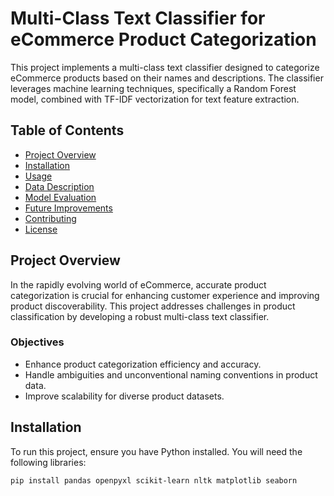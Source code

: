 # Multi-Class Text Classifier for eCommerce Product Categorization

This project implements a multi-class text classifier designed to categorize eCommerce products based on their names and descriptions. The classifier leverages machine learning techniques, specifically a Random Forest model, combined with TF-IDF vectorization for text feature extraction.

## Table of Contents

- [Project Overview](#project-overview)
- [Installation](#installation)
- [Usage](#usage)
- [Data Description](#data-description)
- [Model Evaluation](#model-evaluation)
- [Future Improvements](#future-improvements)
- [Contributing](#contributing)
- [License](#license)

## Project Overview

In the rapidly evolving world of eCommerce, accurate product categorization is crucial for enhancing customer experience and improving product discoverability. This project addresses challenges in product classification by developing a robust multi-class text classifier.

### Objectives
- Enhance product categorization efficiency and accuracy.
- Handle ambiguities and unconventional naming conventions in product data.
- Improve scalability for diverse product datasets.

## Installation

To run this project, ensure you have Python installed. You will need the following libraries:

```bash
pip install pandas openpyxl scikit-learn nltk matplotlib seaborn
